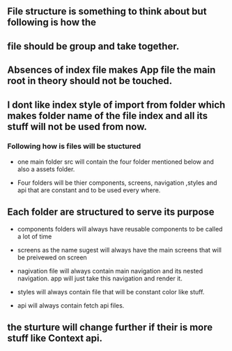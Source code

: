 ## File structure is something to think about but following is how the

## file should be group and take together.

## Absences of index file makes App file the main root in theory should not be touched.

## I dont like index style of import from folder which makes folder name of the file index and all its stuff will not be used from now.

### Following how is files will be stuctured

- one main folder src will contain the four folder mentioned below and also a assets folder.

- Four folders will be thier components, screens, navigation ,styles and api that are constant and to be used every where.

## Each folder are structured to serve its purpose

- components folders will always have reusable components to be called a lot of time

- screens as the name sugest will always have the main screens that will be preivewed on screen

- nagivation file will always contain main navigation and its nested navigation. app will just take this navigation and render it.

- styles will always contain file that will be constant color like stuff.

- api will always contain fetch api files.

## the sturture will change further if their is more stuff like Context api.
